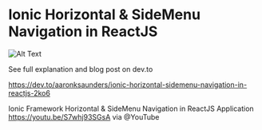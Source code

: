 # Ionic Horizontal & SideMenu Navigation in ReactJS

![Alt Text](https://dev-to-uploads.s3.amazonaws.com/i/3azc2gnjtosz8n1anawy.gif)

See full explanation and blog post on dev.to

https://dev.to/aaronksaunders/ionic-horizontal-sidemenu-navigation-in-reactjs-2ko6

Ionic Framework Horizontal & SideMenu Navigation in ReactJS Application https://youtu.be/S7whj93SGsA via @YouTube

